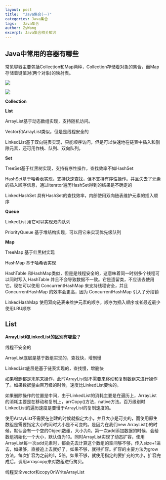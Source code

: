 ```yaml
---
layout: post
title:  "Java集合(一)"
categories: Java集合
tags:   Java集合
author: ZyWang
excerpt: Java集合相关知识 
---
```


## Java中常用的容器有哪些 ##

常见容器主要包括Collection和Map两种，Collection存储着对象的集合，而Map存储着键值对(两个对象)的映射表。

![](https://imgconvert.csdnimg.cn/aHR0cHM6Ly9tbWJpei5xcGljLmNuL21tYml6X3BuZy9JNDdSd0IxWjZNeVNJaEg2VWZqbTExdGtMZFFweVBhWWJ5Tks3WE5pYkticG1iWVZzcDBIdnZNQ3RFZWp6N3RDUWZ0dDV3bTdGd2VESGVRanBYWHdSN2cvNjQwP3d4X2ZtdD1wbmc?x-oss-process=image/format,png)

![](https://imgconvert.csdnimg.cn/aHR0cHM6Ly9tbWJpei5xcGljLmNuL21tYml6X3BuZy9JNDdSd0IxWjZNeVNJaEg2VWZqbTExdGtMZFFweVBhWXVSVVFSd2xWYzlYR1FnN0tvWm0xaWNGS2RHTmlhNWh0RG1FSUNUckxhQ2ZIaWN4ZUtDMmtJdFRJQS82NDA_d3hfZm10PXBuZw?x-oss-process=image/format,png)

**Collection**

**List**

ArrayList基于动态数组实现，支持随机访问。

Vector和ArrayList类似，但是是线程安全的

LinkedList基于双向链表实现，只能顺序访问，但是可以快速地在链表中插入和删除元素，还可用作栈、队列、双向队列。

**Set**

TreeSet基于红黑树实现，支持有序性操作，查找效率不如HashSet

HashSet基于哈希表实现，支持快速查找，但不支持有序性操作。并且失去了元素的插入顺序信息，通过iterator遍历HashSet得到的结果是不确定的

LinkedHashSet 具有HashSet的查找效率，内部使用双向链表维护元素的插入顺序

**Queue**

LinkedList 用它可以实现双向队列

PriorityQueue 基于堆结构实现，可以用它来实现优先级队列

**Map**

TreeMap 基于红黑树实现

HashMap 基于哈希表实现

HashTable 和HashMap类似，但是是线程安全的，这意味着同一时刻多个线程可以同时写入 HashTable 并且不会导致数据不一致。它是遗留类，不应该去使用它。现在可以使用 ConcurrentHashMap 来支持线程安全，并且 ConcurrentHashMap 的效率会更高，因为 ConcurrentHashMap 引入了分段锁

LinkedHashMap 使用双向链表来维护元素的顺序，顺序为插入顺序或者最近最少使用LRU顺序

## List ##

**ArrayList和LinkedList的区别有哪些？**

线程不安全的

ArrayList底层是基于数组实现的，查找快，增删慢

LinkedList底层是基于链表实现的，查找慢，增删快

如果增删都是末尾来操作，此时ArrayList就不需要来移动和复制数组来进行操作了。如果数据量由百万级的时候，速度比LinkedList要快的。

如果删除操作的位置是中间，由于LinkedList的消耗主要是在遍历上，ArrayList的消耗主要是在移动和复制上，arrCopy()方法，native方法。百万级别时LinkedList的遍历速度是要慢于ArrayList的复制速度的。

使用ArrayList不需要在创建的时候就指定大小，并且大小是可变的，而使用原生数组是需要指定大小的同时大小是不可变的。是因为在我们new ArrayList()的时候，默认会有一个空的Object数组，大小为0。第一次add添加数据的时候，会给数组初始化一个大小，默认值为10。同时ArrayList实现了动态扩容，使用ArrayList每一次add元素时，都会先去计算这个数组的空间够不够，传入size+1进去，如果够，直接追上去就好了，如果不够，就得扩容。扩容的主要方法为grow方法，每次扩容为之前的1，5倍，如果不够，就使用指定的要扩充的大小，扩容完成后，调用arraycopy来对数组进行拷贝。

线程安全vector和copyOnWriteArrayList
